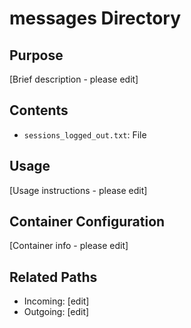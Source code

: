 
# messages Directory

## Purpose
[Brief description - please edit]

## Contents
- `sessions_logged_out.txt`: File

## Usage
[Usage instructions - please edit]

## Container Configuration
[Container info - please edit]

## Related Paths
- Incoming: [edit]
- Outgoing: [edit]
